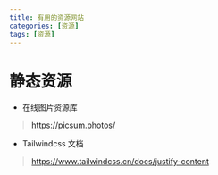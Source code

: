 ```yaml
---
title: 有用的资源网站
categories: [资源]
tags: [资源]
---
```


# 静态资源



- 在线图片资源库

> https://picsum.photos/



- Tailwindcss 文档

> https://www.tailwindcss.cn/docs/justify-content
